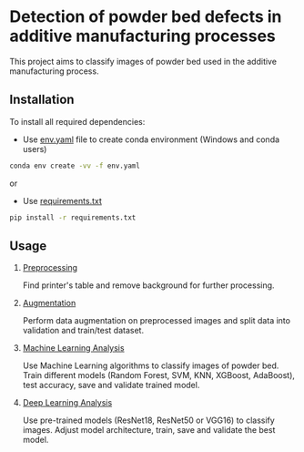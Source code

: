 # Detection of powder bed defects in additive manufacturing processes
This project aims to classify images of powder bed used in the additive manufacturing process.


## Installation
To install all required dependencies:
* Use [env.yaml](env.yaml) file to create conda environment (Windows and conda users)
```bash
conda env create -vv -f env.yaml
```
or
* Use [requirements.txt](requirements.txt) 

```bash
pip install -r requirements.txt
```

## Usage
1. [Preprocessing](preprocessing.py)
   
   Find printer's table and remove background for further processing.
   
2. [Augmentation](augmentation.py)
   
    Perform data augmentation on preprocessed images and split data into validation and train/test dataset.

3. [Machine Learning Analysis](machine_learning.py)

    Use Machine Learning algorithms to classify images of powder bed. Train different models (Random Forest, SVM, KNN, XGBoost, AdaBoost), test accuracy, save and validate trained model.

4. [Deep Learning Analysis](deep_learning.py)

    Use pre-trained models (ResNet18, ResNet50 or VGG16) to classify images. Adjust model architecture, train, save and validate the best model.